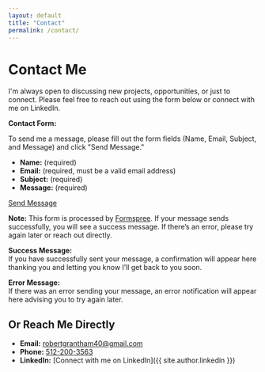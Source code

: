 ```yaml
---
layout: default
title: "Contact"
permalink: /contact/
---
```


# Contact Me

I'm always open to discussing new projects, opportunities, or just to connect. Please feel free to reach out using the form below or connect with me on LinkedIn.

**Contact Form:**

To send me a message, please fill out the form fields (Name, Email, Subject, and Message) and click "Send Message."

- **Name:** (required)  
- **Email:** (required, must be a valid email address)  
- **Subject:** (required)  
- **Message:** (required)

[Send Message](#)

**Note:** This form is processed by [Formspree](https://formspree.io/f/mbjnwpgb). If your message sends successfully, you will see a success message. If there’s an error, please try again later or reach out directly.

**Success Message:**  
If you have successfully sent your message, a confirmation will appear here thanking you and letting you know I’ll get back to you soon.

**Error Message:**  
If there was an error sending your message, an error notification will appear here advising you to try again later.

## Or Reach Me Directly

- **Email:** [robertgrantham40@gmail.com](mailto:robertgrantham40@gmail.com)  
- **Phone:** [512-200-3563](tel:5122003563)  
- **LinkedIn:** [Connect with me on LinkedIn]({{ site.author.linkedin }})
